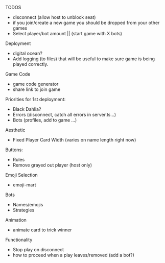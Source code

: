 TODOS

- disconnect (allow host to unblock seat)
- if you join/create a new game you should be dropped from your other games
- Select player/bot amount || (start game with X bots)

Deployment

- digital ocean?
- Add logging (to files) that will be useful to make sure game is being played correctly.

Game Code

- game code generator
- share link to join game

Priorities for 1st deployment:

- Black Dahlia?
- Errors (disconnect, catch all errors in server.ts...)
- Bots (profiles, add to game ...)

Aesthetic

- Fixed Player Card Width (varies on name length right now)

Buttons:

- Rules
- Remove grayed out player (host only)

Emoji Selection

- emoji-mart

Bots

- Names/emojis
- Strategies

Animation

- animate card to trick winner

Functionality

- Stop play on disconnect
- how to proceed when a play leaves/removed (add a bot?)
